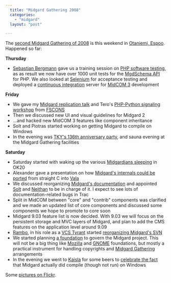 ```yaml
---
  title: "Midgard Gathering 2008"
  categories: 
    - "midgard"
  layout: "post"

---
```

<p>
The <a href="http://www.midgard-project.org/community/events/midgard_gathering_2008/">second Midgard Gathering of 2008</a> is this weekend in <a href="http://plazes.com/plazes/92748_otakaari_20">Otaniemi, Espoo</a>. Happened so far:
</p><p>
<strong>Thursday</strong>
</p><ul><li><a href="http://sebastian-bergmann.de/">Sebastian Bergmann</a> gave us a training session on <a href="http://www.phpunit.de/">PHP software testing</a>, as as result we now have over 1000 unit tests for the <a href="http://www.midgard-project.org/documentation/mgdschema-in-php/">MgdSchema API</a> for PHP. We also looked at <a href="http://selenium.openqa.org/">Selenium</a> for acceptance testing and deployed a <a href="http://www.martinfowler.com/articles/continuousIntegration.html">continuous integration</a> server for <a href="http://bergie.iki.fi/blog/midcom_3_at_a_glance/">MidCOM 3</a> development</li>
</ul><p>
<strong>Friday</strong>
</p><ul><li>We gave my <a href="http://bergie.iki.fi/blog/midgard2_at_fscons-your_data-everywhere/">Midgard replication talk</a> and Tero's <a href="http://teroheikkinen.iki.fi/blog/view/midgard_workshop_at_fscons.html">PHP-Python signaling workshop</a> from <a href="http://fscons.org/">FSCONS</a></li>
<li>Then we discussed new UI and visual guidelines for Midgard 2</li>
<li>...and hacked new MidCOM 3 features like component inheritance</li>
<li>Solt and Piotras started working on getting Midgard to compile on Windows</li>
<li>In the evening was <a href="http://vuosijuhla.tky.fi/en/">TKY's 136th anniversary party</a>, and sauna evening at the Midgard Gathering facilities</li>
</ul><p>
<strong>Saturday</strong>
</p><ul><li>Saturday started with waking up the various <a href="http://flickr.com/photos/bergie/3011742627/">Midgardians sleeping</a> in OK20</li>
<li>Alexander gave a presentation on how <a href="http://boids.name/empty/articles/2008/08/27">Midgard's internals could be ported</a> from straight C into <a href="http://live.gnome.org/Vala">Vala</a></li>
<li>We discussed reorganizing <a href="http://www.midgard-project.org/documentation/">Midgard's documentation</a> and appointed <a href="http://www.midgard-project.org/community/whoswho/solt/">Solt</a> and <a href="http://nemein.com/en/people/neithan/">Neithan</a> to be in charge of it. I expect to see lots of documentation-related bugs in Trac</li>
<li>Split in MidCOM between "core" and "contrib" components was clarified and we made an updated list of core components and discussed some components we hope to promote to core soon</li>
<li>Midgard 9.03 feature list is now decided. With 9.03 we will focus on the persistent storage and MVC layers of Midgard, and plan to add the CMS features on the application level around 9.09</li>
<li><a href="http://www.midgard-project.org/community/whoswho/rambo/">Rambo</a>, in his role as a <a href="http://www.midgard-project.org/discussion/developer-forum/proposal-new_midcom_commit_policy/">VCS Tyrant</a> started <a href="http://lists.midgard-project.org/pipermail/dev/2008-November/001025.html">reorganizing Midgard's SVN</a></li>
<li>We started planning <a href="http://flossfoundations.org/">a foundation</a> to govern the Midgard project. This will not be a big thing like <a href="http://www.mozilla.org/foundation/">Mozilla</a> and <a href="http://foundation.gnome.org/">GNOME</a> foundations, but mostly a practical instrument for handling copyrights and <a href="http://bergie.iki.fi/blog/some_talking_points_for_the_midgard_gathering/">Midgard Gathering</a> arrangements</li>
<li>In the evening we went to <a href="http://www.oluthuone.com/kaisla.html">Kaisla</a> for some beers to <a href="http://flickr.com/photos/bergie/3013378655/">celebrate the fact</a> that Midgard actually did compile (though not run) on Windows</li>
</ul><p>
Some <a href="http://flickr.com/photos/tags/midgardgathering08/">pictures on Flickr</a>.
</p>
